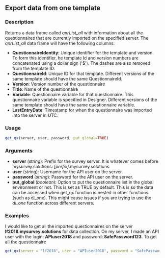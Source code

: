 ## Export data from one template

### Description
Returns a data frame called *qnrList_all* with information about all the questionnaires that are currently imported on the specified server. The *qnrList_all* data frame will have the following columns:
* **QuestionnaireIdentity**: Unique identifier for the template and version. To form this identifier, he template Id and version numbers are concatenated using a dollar sign ('$'). The dashes are also removed from the template ID.
* **QuestionnaireId**: Unique ID for that template. Different versions of the same template should have the same QuestionnaireId.
* **Version**: Version number of the questionnaire
* **Title**: Name of the questionnaire
* **Variable**: Questionnaire variable for that questionnaire. This questionnaire variable is specified in Designer. Different versions of the same template should have the same questionnaire variable.
* **LastEntryDate**: Timestamp for when the questionnaire was imported into the server in UTC.

### Usage
```R
get_qx(server, user, password, put_global=TRUE)
```

### Arguments
* **server** (*string*): Prefix for the survey server. It is whatever comes before mysurvey.solutions: *[prefix]*.mysurvey.solutions.
* **user** (*string*): Username for the API user on the server.
* **password** (*string*): Password for the API user on the server.
* **put_global** (*boolean*): Option to put the questionnaire list in the global environment or not. This is set as TRUE by default. This is so the data can be accessed when get_qx function is nested in other functions (such as dl_one). This might cause issues if you are trying to use the *dl_one* function across different servers.

### Examples
I would like to get all the imported questionnaires on the server **lf2018.mysurvey.solutions** for data collection. On my server, I made an API user with the login: **APIuser2018** and password: **SafePassword123**. To get all the questionnaire

```R
get_qx(server = "lf2018", user = "APIuser2018", password = "SafePassword123")
```
